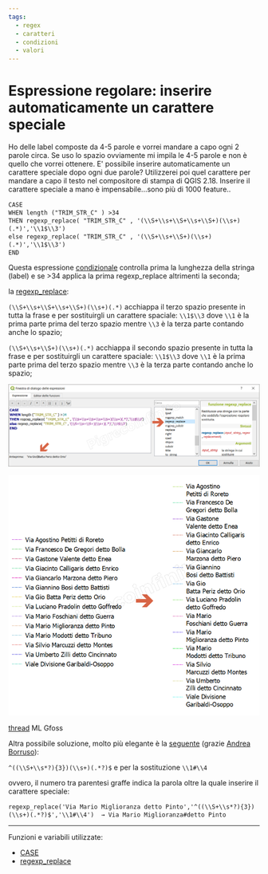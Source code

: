```yaml
---
tags:
  - regex
  - caratteri
  - condizioni
  - valori
---
```


# Espressione regolare: inserire automaticamente un carattere speciale

Ho delle label composte da 4-5 parole e vorrei mandare a capo ogni 2 parole
circa. Se uso lo spazio ovviamente mi impila le 4-5 parole e non è quello
che vorrei ottenere. 
E' possibile inserire automaticamente un carattere speciale dopo ogni due
parole? 
Utilizzerei poi quel carattere per mandare a capo il testo nel compositore
di stampa di QGIS 2.18.
Inserire il carattere speciale a mano è impensabile...sono più di 1000
feature..

```
CASE 
WHEN length ("TRIM_STR_C" ) >34
THEN regexp_replace( "TRIM_STR_C" , '(\\S+\\s+\\S+\\s+\\S+)(\\s+)(.*)','\\1$\\3') 
else regexp_replace( "TRIM_STR_C" , '(\\S+\\s+\\S+)(\\s+)(.*)','\\1$\\3') 
END
```

Questa espressione [condizionale](../gr_funzioni/condizioni_unico_md) controlla prima la lunghezza della stringa (label) e se >34 applica la prima regexp_replace altrimenti la seconda;

la [regexp_replace](../gr_funzioni/stringhe_di_testo_unico#regexp_replace):

`(\\S+\\s+\\S+\\s+\\S+)(\\s+)(.*)` acchiappa il terzo spazio presente in tutta la frase e per sostituirgli un carattere spaciale: `\\1$\\3` dove `\\1` è la prima parte prima del terzo spazio mentre `\\3` è la terza parte contando anche lo spazio;

`(\\S+\\s+\\S+)(\\s+)(.*)` acchiappa il secondo spazio presente in tutta la frase e per sostituirgli un carattere spaciale: `\\1$\\3` dove `\\1` è la prima parte prima del terzo spazio mentre `\\3` è la terza parte contando anche lo spazio;

[![tema](../img/esempi/espressione_regolare/espressione_reg1.png)](../img/esempi/espressione_regolare/espressione_reg1.png)

[![tema](../img/esempi/espressione_regolare/espressione_reg2.png)](../img/esempi/espressione_regolare/espressione_reg2.png)

[thread](http://gfoss-geographic-free-and-open-source-software-italian-mailing.3056002.n2.nabble.com/Inserimento-automatico-di-un-carattere-speciale-td7597982.html)  ML Gfoss

Altra possibile soluzione, molto più elegante è la [seguente](https://regex101.com/r/ZrERha/4) (grazie [Andrea Borruso](https://twitter.com/aborruso?lang=it)):

`^((\\S+\\s*?){3})(\\s+)(.*?)$` e per la sostituzione `\\1#\\4`

ovvero, il numero tra parentesi graffe indica la parola oltre la quale inserire il carattere speciale:

```
regexp_replace('Via Mario Miglioranza detto Pinto','^((\\S+\\s*?){3})(\\s+)(.*?)$','\\1#\\4')  → Via Mario Miglioranza#detto Pinto
```

---

Funzioni e variabili utilizzate:

* [CASE](../gr_funzioni/condizioni/condizioni_unico.md#case)
* [regexp_replace](../gr_funzioni/stringhe_di_testo/stringhe_di_testo_unico#regexp_replace)
